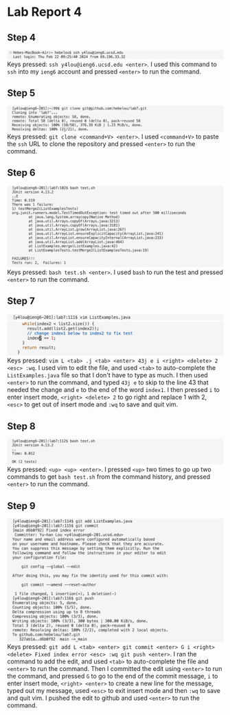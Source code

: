 # Lab Report 4
## Step 4
![Image](CSE15L-Lab4-Q1.png) Keys pressed: `ssh y4lou@ieng6.ucsd.edu <enter>`. I used this command to `ssh` into my `ieng6` account and pressed `<enter>` to run the command.
## Step 5
![Image](CSE15L-Lab4-Q2.png) Keys pressed: `git clone <command+V> <enter>`. I used `<command+V>` to paste the `ssh` URL to clone the repository and pressed `<enter>` to run the command. 
## Step 6
![Image](CSE15L-Lab4-Q3-copy.png) Keys pressed: `bash test.sh <enter>`. I used `bash` to run the test and pressed `<enter>` to run the command.
## Step 7
![Image](CSE15L-Lab4-Q4.1.png) ![Image](CSE15L-Lab4-Q4.2.png) Keys pressed: `vim L <tab> .j <tab> <enter> 43j e i <right> <delete> 2 <esc> :wq`. I used vim to edit the file, and used `<tab>` to auto-complete the `ListExamples.java` file so that I don't have to type as much. I then used `<enter>` to run the command, and typed `43j e` to skip to the line 43 that needed the change and `e` to the end of the word `index1`. I then pressed `i` to enter insert mode, `<right> <delete> 2` to go right and replace 1 with 2, `<esc>` to get out of insert mode and `:wq` to save and quit vim. 
## Step 8
![Image](CSE15L-Lab4-Q5.png) Keys pressed: `<up> <up> <enter>`. I pressed `<up>` two times to go up two commands to get `bash test.sh` from the command history, and pressed `<enter>` to run the command. 
## Step 9
![Image](CSE15L-Lab4-Q6.png) Keys pressed: `git add L <tab> <enter> git commit <enter> G i <right> <delete> Fixed index error <esc> :wq git push <enter>`. I ran the command to add the edit, and used `<tab>` to auto-complete the file and `<enter>` to run the command. Then I committed the edit using `<enter>` to run the command, and pressed `G` to go to the end of the commit message, `i` to enter insert mode, `<right> <enter>` to create a new line for the message, typed out my message, used `<esc>`  to exit insert mode and then `:wq` to save and quit vim. I pushed the edit to github and used `<enter>` to run the command. 
